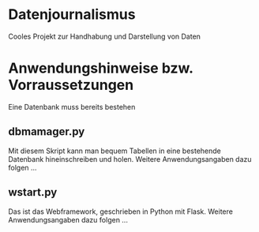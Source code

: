 # Datenjournalismus
Cooles Projekt zur Handhabung und Darstellung von Daten 

# Anwendungshinweise bzw. Vorraussetzungen
Eine Datenbank muss bereits bestehen

## dbmamager.py
Mit diesem Skript kann man bequem Tabellen in eine bestehende Datenbank hineinschreiben und holen. 
Weitere Anwendungsangaben dazu folgen ...

## wstart.py
Das ist das Webframework, geschrieben in Python mit Flask. 
Weitere Anwendungsangaben dazu folgen ...
